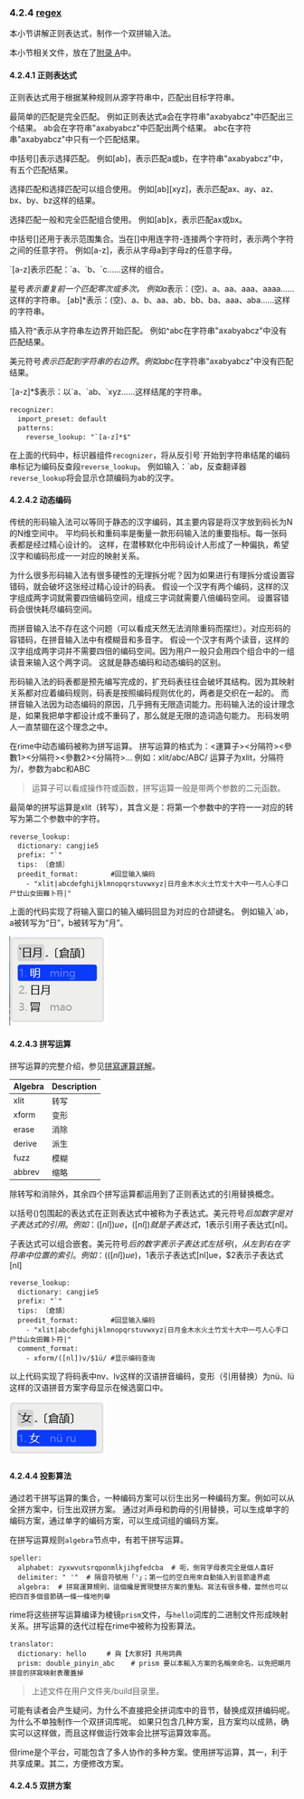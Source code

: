 ### 4.2.4 [regex](https://github.com/ChineseInputMethod/weasel/blob/master/doc/4.2%20customization/4.2.4%20regex/custom.md)

本小节讲解正则表达式，制作一个双拼输入法。

本小节相关文件，放在了[附录 A](https://github.com/ChineseInputMethod/weasel/tree/master/doc/appendix/hello)中。

#### 4.2.4.1 正则表达式

正则表达式用于根据某种规则从源字符串中，匹配出目标字符串。

最简单的匹配是完全匹配。
例如正则表达式a会在字符串"axabyabcz"中匹配出三个结果。
ab会在字符串"axabyabcz"中匹配出两个结果。
abc在字符串"axabyabcz"中只有一个匹配结果。

中括号[]表示选择匹配。
例如[ab]，表示匹配a或b，在字符串"axabyabcz"中，有五个匹配结果。

选择匹配和选择匹配可以组合使用。
例如[ab]\[xyz\]，表示匹配ax、ay、az、bx、by、bz这样的结果。

选择匹配一般和完全匹配组合使用。
例如[ab]x，表示匹配ax或bx。

中括号[]还用于表示范围集合。当在[]中用连字符-连接两个字符时，表示两个字符之间的任意字符。
例如[a-z]，表示从字母a到字母z的任意字母。

\`[a-z]表示匹配：\`a、\`b、\`c……这样的组合。

星号*表示重复前一个匹配零次或多次。
例如a*表示：(空)、a、aa、aaa、aaaa……这样的字符串。
[ab]*表示：(空)、a、b、aa、ab、bb、ba、aaa、aba……这样的字符串。

插入符^表示从字符串左边界开始匹配。
例如^abc在字符串"axabyabcz"中没有匹配结果。

美元符号$表示匹配到字符串的右边界。
例如abc$在字符串"axabyabcz"中没有匹配结果。

\`[a-z]*$表示：以\`a、\`ab、\`xyz……这样结尾的字符串。

```
recognizer:
  import_preset: default
  patterns:
    reverse_lookup: "`[a-z]*$"
```

在上面的代码中，标识器组件`recognizer`，将从反引号\`开始到字符串结尾的编码串标记为编码反查段`reverse_lookup`。
例如输入：\`ab，反查翻译器`reverse_lookup`将会显示仓颉编码为ab的汉字。

#### 4.2.4.2 动态编码

传统的形码输入法可以等同于静态的汉字编码，其主要内容是将汉字放到码长为N的N维空间中。
平均码长和重码率是衡量一款形码输入法的重要指标。每一张码表都是经过精心设计的。
这样，在潜移默化中形码设计人形成了一种偏执，希望汉字和编码形成一一对应的映射关系。

为什么很多形码输入法有很多硬性的无理拆分呢？因为如果进行有理拆分或设置容错码，就会破坏这张经过精心设计的码表。
假设一个汉字有两个编码，这样的汉字组成两字词就需要四倍编码空间，组成三字词就需要八倍编码空间。
设置容错码会很快耗尽编码空间。

而拼音输入法不存在这个问题（可以看成天然无法消除重码而摆烂）。对应形码的容错码，在拼音输入法中有模糊音和多音字。
假设一个汉字有两个读音，这样的汉字组成两字词并不需要四倍的编码空间。因为用户一般只会用四个组合中的一组读音来输入这个两字词。
这就是静态编码和动态编码的区别。

形码输入法的码表都是预先编写完成的，扩充码表往往会破坏其结构。因为其映射关系都对应着编码规则，码表是按照编码规则优化的，两者是交织在一起的。
而拼音输入法因为动态编码的原因，几乎拥有无限造词能力。形码输入法的设计理念是，如果我把单字都设计成不重码了，那么就是无限的造词造句能力。
形码发明人一直禁锢在这个理念之中。

在rime中动态编码被称为拼写运算。
拼写运算的格式为：<運算子><分隔符><參數1><分隔符><參數2><分隔符>...
例如：xlit/abc/ABC/
运算子为xlit，分隔符为/，参数为abc和ABC

>运算子可以看成操作符或函数，拼写运算一般是带两个参数的二元函数。

最简单的拼写运算是xlit（转写），其含义是：将第一个参数中的字符一一对应的转写为第二个参数中的字符。

```
reverse_lookup:
  dictionary: cangjie5
  prefix: "`"
  tips: 〔倉頡〕
  preedit_format:        #回显输入编码
    - "xlit|abcdefghijklmnopqrstuvwxyz|日月金木水火土竹戈十大中一弓人心手口尸廿山女田難卜符|"
```

上面的代码实现了将输入窗口的输入编码回显为对应的仓颉键名。
例如输入`ab，a被转写为“日”，b被转写为“月”。

![xlit](xlit.PNG)

#### 4.2.4.3 拼写运算

拼写运算的完整介绍，参见[拼寫運算詳解](https://github.com/rime/home/wiki/SpellingAlgebra)。

Algebra	|Description
-|-
xlit	|转写
xform	|变形
erase	|消除
derive	|派生
fuzz	|模糊
abbrev	|缩略

除转写和消除外，其余四个拼写运算都运用到了正则表达式的引用替换概念。

以括号()包围起的表达式在正则表达式中被称为子表达式。美元符号$后加数字是对子表达式的引用。
例如：([nl])ue，([nl])就是子表达式，$1表示引用子表达式[nl]。

子表达式可以组合嵌套。美元符号$后的数字表示子表达式左括号(，从左到右在字符串中位置的索引。
例如：(([nl])ue)，$1表示子表达式[nl]ue，$2表示子表达式[nl]

```
reverse_lookup:
  dictionary: cangjie5
  prefix: "`"
  tips: 〔倉頡〕
  preedit_format:        #回显输入编码
    - "xlit|abcdefghijklmnopqrstuvwxyz|日月金木水火土竹戈十大中一弓人心手口尸廿山女田難卜符|"
  comment_format:
    - xform/([nl])v/$1ü/ #显示编码查询
```

以上代码实现了将码表中nv、lv这样的汉语拼音编码，变形（引用替换）为nü、lü这样的汉语拼音方案字母显示在候选窗口中。

![xform](xform.PNG)

#### 4.2.4.4 投影算法

通过若干拼写运算的集合，一种编码方案可以衍生出另一种编码方案。例如可以从全拼方案中，衍生出双拼方案。
通过对声母和韵母的引用替换，可以生成单字的编码方案，通过单字的编码方案，可以生成词组的编码方案。

在拼写运算规则`algebra`节点中，有若干拼写运算。

```
speller:
  alphabet: zyxwvutsrqponmlkjihgfedcba  # 呃，倒背字母表完全是個人喜好
  delimiter: " '"  # 隔音符號用「'」；第一位的空白用來自動插入到音節邊界處
  algebra:  # 拼寫運算規則，這個纔是實現雙拼方案的重點。寫法有很多種，當然也可以把四百多個音節碼一條一條地列舉
```

rime将这些拼写运算编译为棱镜`prism`文件，与`hello`词库的二进制文件形成映射关系。拼写运算的迭代过程在rime中被称为投影算法。

```
translator:
  dictionary: hello     # 與【大家好】共用詞典
  prism: double_pinyin_abc    # prism 要以本輸入方案的名稱來命名，以免把朙月拼音的拼寫映射表覆蓋掉
```

>上述文件在用户文件夹/build目录里。

可能有读者会产生疑问，为什么不直接把全拼词库中的音节，替换成双拼编码呢。为什么不单独制作一个双拼词库呢。
如果只包含几种方案，且方案均以成熟，确实可以这样做，而且这样做运行效率会比拼写运算效率高。

但rime是个平台，可能包含了多人协作的多种方案。使用拼写运算，其一，利于共享成果。其二，方便修改方案。

#### 4.2.4.5 双拼方案